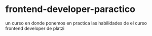 # frontend-developer-paractico
un curso en donde ponemos en practica las habilidades de el curso frontend developer de platzi
